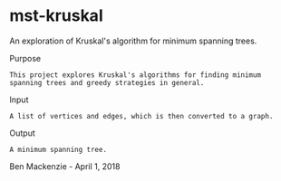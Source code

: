 # mst-kruskal
An exploration of Kruskal's algorithm for minimum spanning trees.


 Purpose
 
    This project explores Kruskal's algorithms for finding minimum spanning trees and greedy strategies in general.
 
 Input
    
    A list of vertices and edges, which is then converted to a graph.
    
 Output
    
    A minimum spanning tree.   

 
Ben Mackenzie - April 1, 2018


